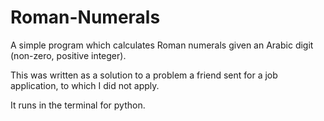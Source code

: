 # Roman-Numerals

A simple program which calculates Roman numerals given an Arabic digit (non-zero, positive integer).

This was written as a solution to a problem a friend sent for a job application, to which I did not apply. 

It runs in the terminal for python.
